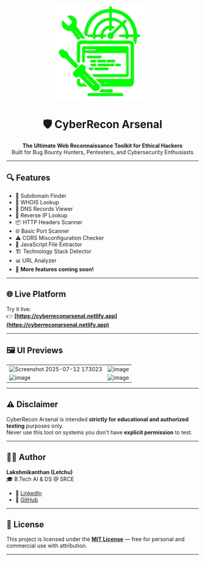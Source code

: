 <p align="center">
  <img src="https://github.com/letchupkt/letchupkt.github.io/blob/main/20250508_185638.png" width="250" alt="CyberRecon Arsenal Logo"/>
</p>

<h1 align="center">🛡️ CyberRecon Arsenal</h1>

<p align="center">
  <b>The Ultimate Web Reconnaissance Toolkit for Ethical Hackers</b><br/>
  Built for Bug Bounty Hunters, Pentesters, and Cybersecurity Enthusiasts
</p>

---

## 🔍 Features

- 🔎 Subdomain Finder  
- 📄 WHOIS Lookup  
- 🧠 DNS Records Viewer  
- 🔁 Reverse IP Lookup  
- 📦 HTTP Headers Scanner  
- 🌐 Basic Port Scanner  
- ⚠️ CORS Misconfiguration Checker  
- 🧩 JavaScript File Extractor  
- 🏗️ Technology Stack Detector  
- 📊 URL Analyzer  
- 🚧 **More features coming soon!**

---

## 🌐 Live Platform

Try it live:  
👉 **[https://cyberreconarsenal.netlify.app](https://cyberreconarsenal.netlify.app)**

---

## 🖼️ UI Previews

<table>
  <tr>
    <td><img width="1853" height="974" alt="Screenshot 2025-07-12 173023" src="https://github.com/user-attachments/assets/b9bb11ce-4179-4273-9d92-43e863ce3e84" />
</td>
    <td><img width="1874" height="964" alt="image" src="https://github.com/user-attachments/assets/5859d23e-8e6f-4599-b2aa-aef7ccdddd2a" />
</td>
  </tr>
  <tr>
    <td><img width="1859" height="970" alt="image" src="https://github.com/user-attachments/assets/194c4c04-37d8-413c-9cfb-b08a75884b3e" />
</td>
    <td><img width="1857" height="966" alt="image" src="https://github.com/user-attachments/assets/5304fd77-f4a1-44b2-8c74-475d55152bf7" />
</td>
  </tr>
</table>


---

## ⚠️ Disclaimer

CyberRecon Arsenal is intended **strictly for educational and authorized testing** purposes only.  
Never use this tool on systems you don't have **explicit permission** to test.

---

## 👨‍💻 Author

**Lakshmikanthan (Letchu)**  
🎓 B.Tech AI & DS @ SRCE  
- 🔗 [LinkedIn](https://linkedin.com/in/lakshmikanthank)  
- 🐙 [GitHub](https://github.com/letchupkt)

---

## 📄 License

This project is licensed under the **[MIT License](./LICENSE)** — free for personal and commercial use with attribution.

---

